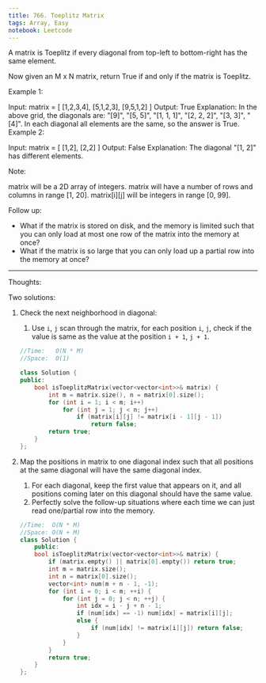 ```yaml
---
title: 766. Toeplitz Matrix
tags: Array, Easy
notebook: Leetcode
---
```


A matrix is Toeplitz if every diagonal from top-left to bottom-right has the same element.

Now given an M x N matrix, return True if and only if the matrix is Toeplitz.
 

Example 1:

Input:
matrix = [
  [1,2,3,4],
  [5,1,2,3],
  [9,5,1,2]
]
Output: True
Explanation:
In the above grid, the diagonals are:
"[9]", "[5, 5]", "[1, 1, 1]", "[2, 2, 2]", "[3, 3]", "[4]".
In each diagonal all elements are the same, so the answer is True.
Example 2:

Input:
matrix = [
  [1,2],
  [2,2]
]
Output: False
Explanation:
The diagonal "[1, 2]" has different elements.

Note:

matrix will be a 2D array of integers.
matrix will have a number of rows and columns in range [1, 20].
matrix[i][j] will be integers in range [0, 99].

Follow up:

- What if the matrix is stored on disk, and the memory is limited such that you can only load at most one row of the matrix into the memory at once?
- What if the matrix is so large that you can only load up a partial row into the memory at once?

----------
Thoughts:

Two solutions:

1. Check the next neighborhood in diagonal:
   1. Use `i`, `j` scan through the matrix, for each position `i`, `j`, check if the value is same as the value at the position `i + 1`, `j + 1`.

    ```c++
    //Time:   O(N * M)
    //Space:  O(1)

    class Solution {
    public:
        bool isToeplitzMatrix(vector<vector<int>>& matrix) {
            int m = matrix.size(), n = matrix[0].size();
            for (int i = 1; i < m; i++)
                for (int j = 1; j < n; j++)
                    if (matrix[i][j] != matrix[i - 1][j - 1])
                        return false;
            return true;
        }
    };
    ```
2. Map the positions in matrix to one diagonal index such that all positions at the same diagonal will have the same diagonal index.
   1. For each diagonal, keep the first value that appears on it, and all positions coming later on this diagonal should have the same value.
   2. Perfectly solve the follow-up situations where each time we can just read one/partial row into the memory.

    ```c++
    //Time:  O(N * M)
    //Space: O(N + M)
    class Solution {
        public:
        bool isToeplitzMatrix(vector<vector<int>>& matrix) {
            if (matrix.empty() || matrix[0].empty()) return true;
            int m = matrix.size();
            int n = matrix[0].size();
            vector<int> num(m + n - 1, -1);
            for (int i = 0; i < m; ++i) {
                for (int j = 0; j < n; ++j) {
                    int idx = i - j + n - 1;
                    if (num[idx] == -1) num[idx] = matrix[i][j];
                    else {
                        if (num[idx] != matrix[i][j]) return false;
                    }
                }
            }
            return true;
        }
    };

    ```
